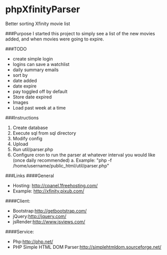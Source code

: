 phpXfinityParser
================
Better sorting Xfinity movie list

###Purpose
I started this project to simply see a list of the new movies added, and when movies were going to expire.

###TODO
* create simple login
 * logins can save a watchlist
 * daily summary emails
* sort by
 * date added
 * date expire
 * pay toggled off by default
* Store date expired
* Images
* Load past week at a time

###Instructions

1. Create database
2. Execute sql from sql directory
3. Modify config
4. Upload 
5. Run util/parser.php
6. Configure cron to run the parser at whatever interval you would like (once daily recommended)
 a. Example: "php -f /home/username/public_html/util/parser.php"

###Links
####General
* Hosting:    http://cpanel.1freehosting.com/
* Example:	http://xfinity.pixub.com/

####Client:
* Bootstrap:http://getbootstrap.com/
* jQuery:http://jquery.com/
* jsRender:http://www.jsviews.com/

####Service:
* Php:http://php.net/   
* PHP Simple HTML DOM Parser:http://simplehtmldom.sourceforge.net/

